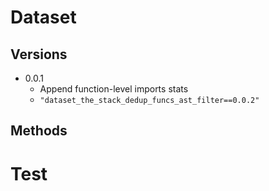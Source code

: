 # Dataset

## Versions

- 0.0.1
  - Append function-level imports stats
  - `"dataset_the_stack_dedup_funcs_ast_filter==0.0.2"`

## Methods

# Test
